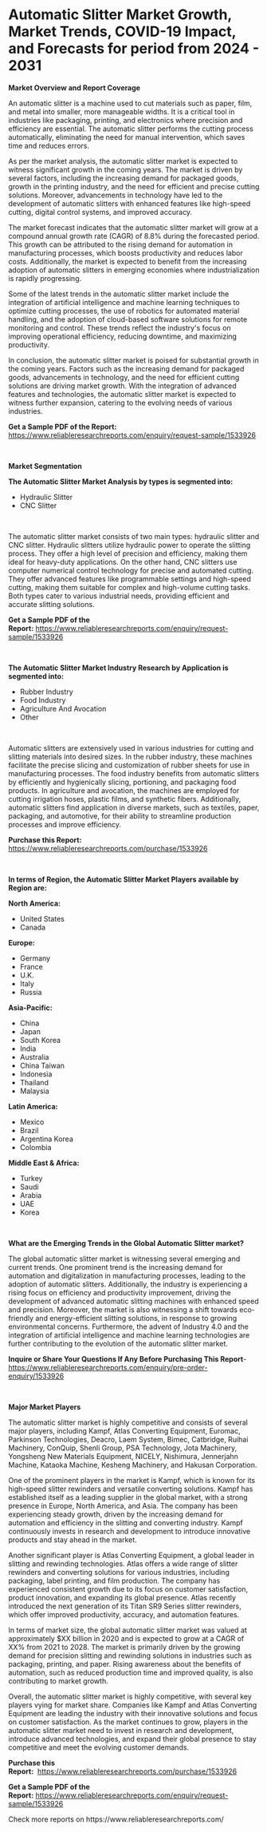 <p><h1>Automatic Slitter Market Growth, Market Trends, COVID-19 Impact, and Forecasts for period from 2024 - 2031</h1></p><p><strong>Market Overview and Report Coverage</strong></p>
<p><p>An automatic slitter is a machine used to cut materials such as paper, film, and metal into smaller, more manageable widths. It is a critical tool in industries like packaging, printing, and electronics where precision and efficiency are essential. The automatic slitter performs the cutting process automatically, eliminating the need for manual intervention, which saves time and reduces errors.</p><p>As per the market analysis, the automatic slitter market is expected to witness significant growth in the coming years. The market is driven by several factors, including the increasing demand for packaged goods, growth in the printing industry, and the need for efficient and precise cutting solutions. Moreover, advancements in technology have led to the development of automatic slitters with enhanced features like high-speed cutting, digital control systems, and improved accuracy.</p><p>The market forecast indicates that the automatic slitter market will grow at a compound annual growth rate (CAGR) of 8.8% during the forecasted period. This growth can be attributed to the rising demand for automation in manufacturing processes, which boosts productivity and reduces labor costs. Additionally, the market is expected to benefit from the increasing adoption of automatic slitters in emerging economies where industrialization is rapidly progressing.</p><p>Some of the latest trends in the automatic slitter market include the integration of artificial intelligence and machine learning techniques to optimize cutting processes, the use of robotics for automated material handling, and the adoption of cloud-based software solutions for remote monitoring and control. These trends reflect the industry's focus on improving operational efficiency, reducing downtime, and maximizing productivity.</p><p>In conclusion, the automatic slitter market is poised for substantial growth in the coming years. Factors such as the increasing demand for packaged goods, advancements in technology, and the need for efficient cutting solutions are driving market growth. With the integration of advanced features and technologies, the automatic slitter market is expected to witness further expansion, catering to the evolving needs of various industries.</p></p>
<p><strong>Get a Sample PDF of the Report:</strong> <a href="https://www.reliableresearchreports.com/enquiry/request-sample/1533926">https://www.reliableresearchreports.com/enquiry/request-sample/1533926</a></p>
<p>&nbsp;</p>
<p><strong>Market Segmentation</strong></p>
<p><strong>The Automatic Slitter Market Analysis by types is segmented into:</strong></p>
<p><ul><li>Hydraulic Slitter</li><li>CNC Slitter</li></ul></p>
<p>&nbsp;</p>
<p><p>The automatic slitter market consists of two main types: hydraulic slitter and CNC slitter. Hydraulic slitters utilize hydraulic power to operate the slitting process. They offer a high level of precision and efficiency, making them ideal for heavy-duty applications. On the other hand, CNC slitters use computer numerical control technology for precise and automated cutting. They offer advanced features like programmable settings and high-speed cutting, making them suitable for complex and high-volume cutting tasks. Both types cater to various industrial needs, providing efficient and accurate slitting solutions.</p></p>
<p><strong>Get a Sample PDF of the Report:</strong>&nbsp;<a href="https://www.reliableresearchreports.com/enquiry/request-sample/1533926">https://www.reliableresearchreports.com/enquiry/request-sample/1533926</a></p>
<p>&nbsp;</p>
<p><strong>The Automatic Slitter Market Industry Research by Application is segmented into:</strong></p>
<p><ul><li>Rubber Industry</li><li>Food Industry</li><li>Agriculture And Avocation</li><li>Other</li></ul></p>
<p>&nbsp;</p>
<p><p>Automatic slitters are extensively used in various industries for cutting and slitting materials into desired sizes. In the rubber industry, these machines facilitate the precise slicing and customization of rubber sheets for use in manufacturing processes. The food industry benefits from automatic slitters by efficiently and hygienically slicing, portioning, and packaging food products. In agriculture and avocation, the machines are employed for cutting irrigation hoses, plastic films, and synthetic fibers. Additionally, automatic slitters find application in diverse markets, such as textiles, paper, packaging, and automotive, for their ability to streamline production processes and improve efficiency.</p></p>
<p><strong>Purchase this Report:</strong>&nbsp; <a href="https://www.reliableresearchreports.com/purchase/1533926">https://www.reliableresearchreports.com/purchase/1533926</a></p>
<p>&nbsp;</p>
<p><strong>In terms of Region, the Automatic Slitter Market Players available by Region are:</strong></p>
<p>
    <p> <strong> North America: </strong>
        <ul>
            <li>United States</li>
            <li>Canada</li>
        </ul>
        </p> 
    <p> <strong> Europe: </strong>
        <ul>
            <li>Germany</li>
            <li>France</li>
            <li>U.K.</li>
            <li>Italy</li>
            <li>Russia</li>
        </ul>
        </p> 
    <p> <strong> Asia-Pacific: </strong>
        <ul>
            <li>China</li>
            <li>Japan</li>
            <li>South Korea</li>
            <li>India</li>
            <li>Australia</li>
            <li>China Taiwan</li>
            <li>Indonesia</li>
            <li>Thailand</li>
            <li>Malaysia</li>
        </ul>
        </p> 
    <p> <strong> Latin America: </strong>
        <ul>
            <li>Mexico</li>
            <li>Brazil</li>
            <li>Argentina Korea</li>
            <li>Colombia</li>
        </ul>
        </p> 
    <p> <strong> Middle East & Africa: </strong>
        <ul>
            <li>Turkey</li>
            <li>Saudi</li>
            <li>Arabia</li>
            <li>UAE</li>
            <li>Korea</li>
        </ul>
    </p>
    </p>
<p>&nbsp;</p>
<p><strong>What are the Emerging Trends in the Global Automatic Slitter market?</strong></p>
<p><p>The global automatic slitter market is witnessing several emerging and current trends. One prominent trend is the increasing demand for automation and digitalization in manufacturing processes, leading to the adoption of automatic slitters. Additionally, the industry is experiencing a rising focus on efficiency and productivity improvement, driving the development of advanced automatic slitting machines with enhanced speed and precision. Moreover, the market is also witnessing a shift towards eco-friendly and energy-efficient slitting solutions, in response to growing environmental concerns. Furthermore, the advent of Industry 4.0 and the integration of artificial intelligence and machine learning technologies are further contributing to the evolution of the automatic slitter market.</p></p>
<p><strong>Inquire or Share Your Questions If Any Before Purchasing This Report</strong>- <a href="https://www.reliableresearchreports.com/enquiry/pre-order-enquiry/1533926">https://www.reliableresearchreports.com/enquiry/pre-order-enquiry/1533926</a></p>
<p>&nbsp;</p>
<p><strong>Major Market Players</strong></p>
<p><p>The automatic slitter market is highly competitive and consists of several major players, including Kampf, Atlas Converting Equipment, Euromac, Parkinson Technologies, Deacro, Laem System, Bimec, Catbridge, Ruihai Machinery, ConQuip, Shenli Group, PSA Technology, Jota Machinery, Yongsheng New Materials Equipment, NICELY, Nishimura, Jennerjahn Machine, Kataoka Machine, Kesheng Machinery, and Hakusan Corporation.</p><p>One of the prominent players in the market is Kampf, which is known for its high-speed slitter rewinders and versatile converting solutions. Kampf has established itself as a leading supplier in the global market, with a strong presence in Europe, North America, and Asia. The company has been experiencing steady growth, driven by the increasing demand for automation and efficiency in the slitting and converting industry. Kampf continuously invests in research and development to introduce innovative products and stay ahead in the market.</p><p>Another significant player is Atlas Converting Equipment, a global leader in slitting and rewinding technologies. Atlas offers a wide range of slitter rewinders and converting solutions for various industries, including packaging, label printing, and film production. The company has experienced consistent growth due to its focus on customer satisfaction, product innovation, and expanding its global presence. Atlas recently introduced the next generation of its Titan SR9 Series slitter rewinders, which offer improved productivity, accuracy, and automation features.</p><p>In terms of market size, the global automatic slitter market was valued at approximately $XX billion in 2020 and is expected to grow at a CAGR of XX% from 2021 to 2028. The market is primarily driven by the growing demand for precision slitting and rewinding solutions in industries such as packaging, printing, and paper. Rising awareness about the benefits of automation, such as reduced production time and improved quality, is also contributing to market growth.</p><p>Overall, the automatic slitter market is highly competitive, with several key players vying for market share. Companies like Kampf and Atlas Converting Equipment are leading the industry with their innovative solutions and focus on customer satisfaction. As the market continues to grow, players in the automatic slitter market need to invest in research and development, introduce advanced technologies, and expand their global presence to stay competitive and meet the evolving customer demands.</p></p>
<p><strong>Purchase this Report:</strong>&nbsp;&nbsp;<a href="https://www.reliableresearchreports.com/purchase/1533926">https://www.reliableresearchreports.com/purchase/1533926</a></p>
<p></p>
<p><strong>Get a Sample PDF of the Report:</strong>&nbsp;<a href="https://www.reliableresearchreports.com/enquiry/request-sample/1533926">https://www.reliableresearchreports.com/enquiry/request-sample/1533926</a></p>
<p>Check more reports on https://www.reliableresearchreports.com/</p>